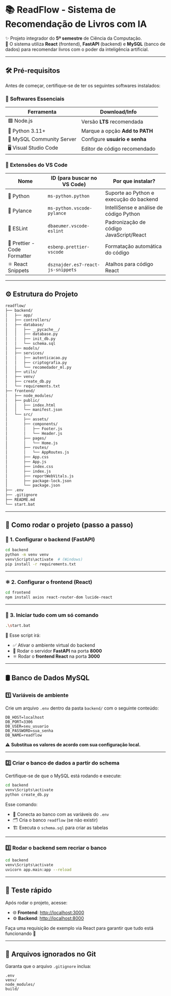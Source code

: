 # 📚 **ReadFlow** - Sistema de Recomendação de Livros com IA

✨ Projeto integrador do **5º semestre** de Ciência da Computação.  
🚀 O sistema utiliza **React** (frontend), **FastAPI** (backend) e **MySQL** (banco de dados) para recomendar livros com o poder da inteligência artificial.

---

## 🛠️ Pré-requisitos

Antes de começar, certifique-se de ter os seguintes softwares instalados:

### 🔧 **Softwares Essenciais**

| Ferramenta                | Download/Info                       |
|--------------------------|-------------------------------------|
| 🟩 Node.js                | Versão **LTS** recomendada          |
| 🐍 Python 3.11+           | Marque a opção **Add to PATH**      |
| 🐬 MySQL Community Server | Configure **usuário e senha**       |
| 🖥️ Visual Studio Code     | Editor de código recomendado        |

### 🧩 **Extensões do VS Code**

| Nome                         | ID (para buscar no VS Code)         | Por que instalar?                             |
|------------------------------|--------------------------------------|------------------------------------------------|
| 🐍 Python                    | `ms-python.python`                   | Suporte ao Python e execução do backend       |
| 🔮 Pylance                   | `ms-python.vscode-pylance`           | IntelliSense e análise de código Python       |
| 🧹 ESLint                    | `dbaeumer.vscode-eslint`             | Padronização de código JavaScript/React       |
| 🎨 Prettier - Code Formatter| `esbenp.prettier-vscode`             | Formatação automática do código               |
| ⚛️ React Snippets           | `dsznajder.es7-react-js-snippets`    | Atalhos para código React                     |

---

## ⚙️ Estrutura do Projeto

```bash
readflow/
├── backend/
│   ├── app/
│   ├── controllers/
│   ├── database/
│   │   ├── __pycache__/
│   │   ├── database.py
│   │   ├── init_db.py
│   │   └── schema.sql
│   ├── models/
│   ├── services/
│   │   ├── autenticacao.py
│   │   ├── criptografia.py
│   │   └── recomedador_ml.py
│   ├── utils/
│   ├── venv/
│   ├── create_db.py
│   └── requirements.txt
├── frontend/
│   ├── node_modules/
│   ├── public/
│   │   ├── index.html
│   │   └── manifest.json
│   └── src/
│       ├── assets/
│       ├── components/
│       │   ├── Footer.js
│       │   └── Header.js
│       ├── pages/
│       │   └── Home.js
│       ├── routes/
│       │   └── AppRoutes.js
│       ├── App.css
│       ├── App.js
│       ├── index.css
│       ├── index.js
│       ├── reportWebVitals.js
│       ├── package-lock.json
│       └── package.json
├── .env
├── .gitignore
├── README.md
└── start.bat

```

---

## 🚀 Como rodar o projeto (passo a passo)

### 🐍 1. Configurar o backend (FastAPI)

```bash
cd backend
python -m venv venv
venv\Scripts\activate  # (Windows)
pip install -r requirements.txt
```

---

### ⚛️ 2. Configurar o frontend (React)

```bash
cd frontend
npm install axios react-router-dom lucide-react
```

---

### 🔁 3. Iniciar tudo com um só comando

```bash
.\start.bat
```

📌 Esse script irá:

- ✅ Ativar o ambiente virtual do backend  
- 🚀 Rodar o servidor **FastAPI** na porta **8000**  
- ⚛️ Rodar o **frontend React** na porta **3000**

---

## 🛢️ Banco de Dados MySQL

### 1️⃣ Variáveis de ambiente

Crie um arquivo `.env` dentro da pasta `backend/` com o seguinte conteúdo:

```env
DB_HOST=localhost
DB_PORT=3306
DB_USER=seu_usuario
DB_PASSWORD=sua_senha
DB_NAME=readflow
```

⚠️ **Substitua os valores de acordo com sua configuração local.**

---

### 2️⃣ Criar o banco de dados a partir do schema

Certifique-se de que o MySQL está rodando e execute:

```bash
cd backend
venv\Scripts\activate
python create_db.py
```

Esse comando:

- 🔌 Conecta ao banco com as variáveis do `.env`  
- 🗂️ Cria o banco `readflow` (se não existir)  
- 🏗️ Executa o `schema.sql` para criar as tabelas  

---

### 3️⃣ Rodar o backend sem recriar o banco

```bash
cd backend
venv\Scripts\activate
uvicorn app.main:app --reload
```

---

## 🧪 Teste rápido

Após rodar o projeto, acesse:

- 🌐 **Frontend**: [http://localhost:3000](http://localhost:3000)  
- ⚙️ **Backend**: [http://localhost:8000](http://localhost:8000)

Faça uma requisição de exemplo via React para garantir que tudo está funcionando 🔗

---

## 📂 Arquivos ignorados no Git

Garanta que o arquivo `.gitignore` inclua:

```
.env
venv/
node_modules/
build/
```